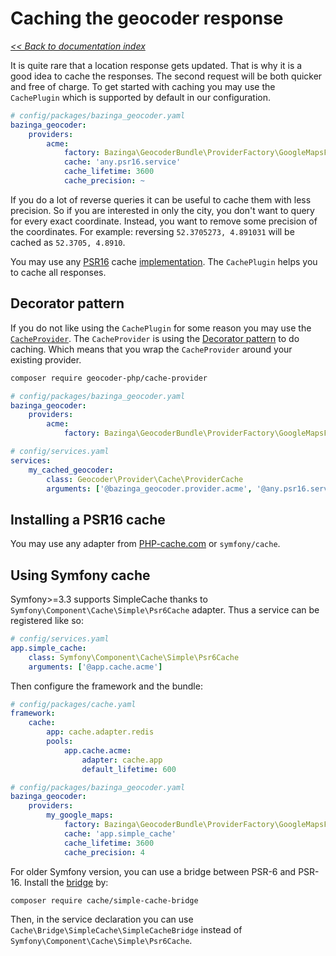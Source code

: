 # Caching the geocoder response

*[<< Back to documentation index](/Resources/doc/index.md)*

It is quite rare that a location response gets updated. That is why it is a good idea to cache the responses. The second
request will be both quicker and free of charge. To get started with caching you may use the `CachePlugin` which is supported
by default in our configuration.

```yaml
# config/packages/bazinga_geocoder.yaml
bazinga_geocoder:
    providers:
        acme:
            factory: Bazinga\GeocoderBundle\ProviderFactory\GoogleMapsFactory
            cache: 'any.psr16.service'
            cache_lifetime: 3600
            cache_precision: ~
```

If you do a lot of reverse queries it can be useful to cache them with less precision. So if you are interested in only the city,
you don't want to query for every exact coordinate. Instead, you want to remove some precision of the coordinates. For example:
reversing `52.3705273, 4.891031` will be cached as `52.3705, 4.8910`.

You may use any [PSR16](http://www.php-fig.org/psr/psr-16/) cache [implementation](https://packagist.org/providers/psr/simple-cache-implementation).
The `CachePlugin` helps you to cache all responses.

## Decorator pattern

If you do not like using the `CachePlugin` for some reason you may use the [`CacheProvider`](https://github.com/geocoder-php/cache-provider).
The `CacheProvider` is using the [Decorator pattern](https://en.wikipedia.org/wiki/Decorator_pattern) to do caching. Which
means that you wrap the `CacheProvider` around your existing provider.

```bash
composer require geocoder-php/cache-provider
```

```yaml
# config/packages/bazinga_geocoder.yaml
bazinga_geocoder:
    providers:
        acme:
            factory: Bazinga\GeocoderBundle\ProviderFactory\GoogleMapsFactory
```

```yaml
# config/services.yaml
services:
    my_cached_geocoder:
        class: Geocoder\Provider\Cache\ProviderCache
        arguments: ['@bazinga_geocoder.provider.acme', '@any.psr16.service', 3600]
```

## Installing a PSR16 cache

You may use any adapter from [PHP-cache.com](http://www.php-cache.com/en/latest/) or `symfony/cache`.

## Using Symfony cache

Symfony>=3.3 supports SimpleCache thanks to `Symfony\Component\Cache\Simple\Psr6Cache` adapter.
Thus a service can be registered like so:

```yaml
# config/services.yaml
app.simple_cache:
    class: Symfony\Component\Cache\Simple\Psr6Cache
    arguments: ['@app.cache.acme']
```

Then configure the framework and the bundle:

```yaml
# config/packages/cache.yaml
framework:
    cache:
        app: cache.adapter.redis
        pools:
            app.cache.acme:
                adapter: cache.app
                default_lifetime: 600

# config/packages/bazinga_geocoder.yaml
bazinga_geocoder:
    providers:
        my_google_maps:
            factory: Bazinga\GeocoderBundle\ProviderFactory\GoogleMapsFactory
            cache: 'app.simple_cache'
            cache_lifetime: 3600
            cache_precision: 4
```

For older Symfony version, you can use a bridge between PSR-6 and PSR-16. Install the
[bridge](https://github.com/php-cache/simple-cache-bridge) by:

```bash
composer require cache/simple-cache-bridge
```

Then, in the service declaration you can use `Cache\Bridge\SimpleCache\SimpleCacheBridge` instead of `Symfony\Component\Cache\Simple\Psr6Cache`.
